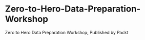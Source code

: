 # Zero-to-Hero-Data-Preparation-Workshop
Zero to Hero Data Preparation Workshop, Published by Packt
